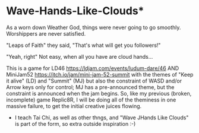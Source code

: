 # Wave-Hands-Like-Clouds*

As a worn down Weather God, things were never going to go smoothly. Worshippers are never satisfied. 

"Leaps of Faith" they said, "That's what will get you followers!"

"Yeah, right" Not easy, when all you have are cloud hands...

This is a game for LD46 https://ldjam.com/events/ludum-dare/46 AND MiniJam52 https://itch.io/jam/mini-jam-52-summit with the themes of "Keep it alive" (LD) and "Summit" (MJ) but also the constraint of WASD and/or Arrow keys only for control; MJ has a pre-announced theme, but the constraint is announced when the jam begins. So, like my previous (broken, incomplete) game Replic8R, I will be doing all of the theminess in one massive failure, to get the initial creative juices flowing.

* I teach Tai Chi, as well as other thngs, and "Wave JHands Like Clouds" is part of the form, so extra outside inspiration :-)
